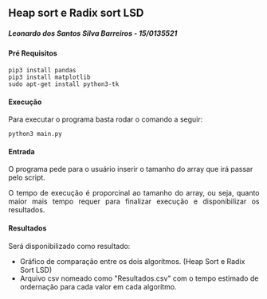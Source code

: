## Heap sort e Radix sort LSD

##### Leonardo dos Santos Silva Barreiros - 15/0135521

#### Pré Requisitos
    pip3 install pandas
    pip3 install matplotlib
    sudo apt-get install python3-tk
    
#### Execução
Para executar o programa basta rodar o comando a seguir:<br>
    
    python3 main.py
#### Entrada
O programa pede para o usuário inserir o tamanho do array que irá passar pelo script.<br>
<p align="justify">O tempo de execução é proporcinal ao tamanho do array, ou seja, quanto maior mais tempo requer para finalizar execução e disponibilizar os resultados.<br>

#### Resultados
Será disponibilizado como resultado:
- Gráfico de comparação entre os dois algorítmos. (Heap Sort e Radix Sort LSD)
- Arquivo csv nomeado como "Resultados.csv" com o tempo estimado de ordernação para cada valor em cada algorítmo.
